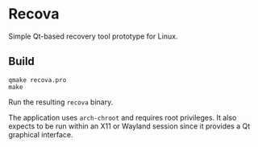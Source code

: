 # Recova

Simple Qt-based recovery tool prototype for Linux.

## Build

```
qmake recova.pro
make
```

Run the resulting `recova` binary.

The application uses `arch-chroot` and requires root privileges. It also
expects to be run within an X11 or Wayland session since it provides a Qt
graphical interface.

